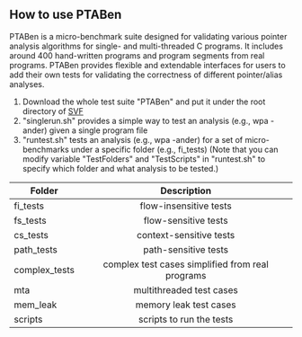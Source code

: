 ## How to use PTABen

PTABen is a micro-benchmark suite designed for validating various pointer analysis algorithms for single- and multi-threaded C programs. It includes around 400 hand-written programs and program segments from real programs. PTABen provides flexible and extendable interfaces for users to add their own tests for validating the correctness of different pointer/alias analyses.


1. Download the whole test suite "PTABen" and put it under the root directory of [SVF](https://github.com/unsw-corg/SVF)
2. "singlerun.sh" provides a simple way to test an analysis (e.g., wpa -ander) given a single program file
3. "runtest.sh" tests an analysis (e.g., wpa -ander) for a set of micro-benchmarks under a specific folder (e.g., fi_tests)
   (Note that you can modify variable "TestFolders" and "TestScripts" in "runtest.sh" to specify which folder and what analysis to be tested.)

| Folder       | Description           | 
| ------------- |:-------------:|
|fi_tests | flow-insensitive tests|
|fs_tests | flow-sensitive tests|
|cs_tests | context-sensitive tests|
|path_tests | path-sensitive tests|
|complex_tests | complex test cases simplified from real programs|
|mta | multithreaded test cases|
|mem_leak | memory leak test cases|
|scripts | scripts to run the tests|


